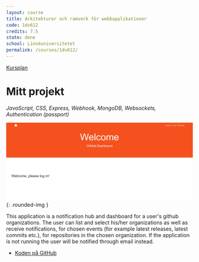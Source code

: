 ```yaml
---
layout: course
title: Arkitekturer och ramverk för webbapplikationer
code: 1dv612
credits: 7.5
state: done
school: Linnéuniversitetet
permalink: /courses/1dv612/
---
```


[Kursplan](/files/courseplan/1dv612.pdf)

Mitt projekt
===
*JavaScript, CSS, Express, Webhook, MongoDB, Websockets, Authentication (passport)*

![1dv612](/files/images/1dv612.jpg){: .rounded-img }

This application is a notification hub and dashboard for a user's github organizations. The user can list and select his/her organizations as well as receive notifications, for chosen events (for example latest releases, latest commits etc.), for repositories in the chosen organization. If the application is not running the user will be notified through email instead.

- [Koden på GitHub](https://github.com/afandrey/1dv612/tree/master/Exam%20Assignment)
